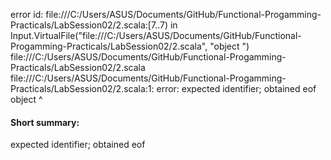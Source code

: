 error id: file:///C:/Users/ASUS/Documents/GitHub/Functional-Progamming-Practicals/LabSession02/2.scala:[7..7) in Input.VirtualFile("file:///C:/Users/ASUS/Documents/GitHub/Functional-Progamming-Practicals/LabSession02/2.scala", "object ")
file:///C:/Users/ASUS/Documents/GitHub/Functional-Progamming-Practicals/LabSession02/2.scala
file:///C:/Users/ASUS/Documents/GitHub/Functional-Progamming-Practicals/LabSession02/2.scala:1: error: expected identifier; obtained eof
object 
       ^
#### Short summary: 

expected identifier; obtained eof